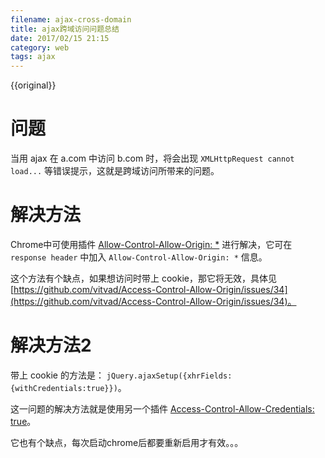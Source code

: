 ```yaml
---
filename: ajax-cross-domain
title: ajax跨域访问问题总结
date: 2017/02/15 21:15
category: web
tags: ajax
---
```

{{original}}

# 问题
当用 ajax 在 a.com 中访问 b.com 时，将会出现 `XMLHttpRequest cannot load...` 等错误提示，这就是跨域访问所带来的问题。

# 解决方法
Chrome中可使用插件 [Allow-Control-Allow-Origin: *](https://chrome.google.com/webstore/detail/allow-control-allow-origi/nlfbmbojpeacfghkpbjhddihlkkiljbi) 进行解决，它可在 `response header` 中加入 `Allow-Control-Allow-Origin: *` 信息。

这个方法有个缺点，如果想访问时带上 cookie，那它将无效，具体见 [https://github.com/vitvad/Access-Control-Allow-Origin/issues/34](https://github.com/vitvad/Access-Control-Allow-Origin/issues/34)。

# 解决方法2
带上 cookie 的方法是： `jQuery.ajaxSetup({xhrFields:{withCredentials:true}})`。

这一问题的解决方法就是使用另一个插件 [Access-Control-Allow-Credentials: true](https://chrome.google.com/webstore/detail/access-control-allow-cred/hmcjjmkppmkpobeokkhgkecjlaobjldi)。

它也有个缺点，每次启动chrome后都要重新启用才有效。。。